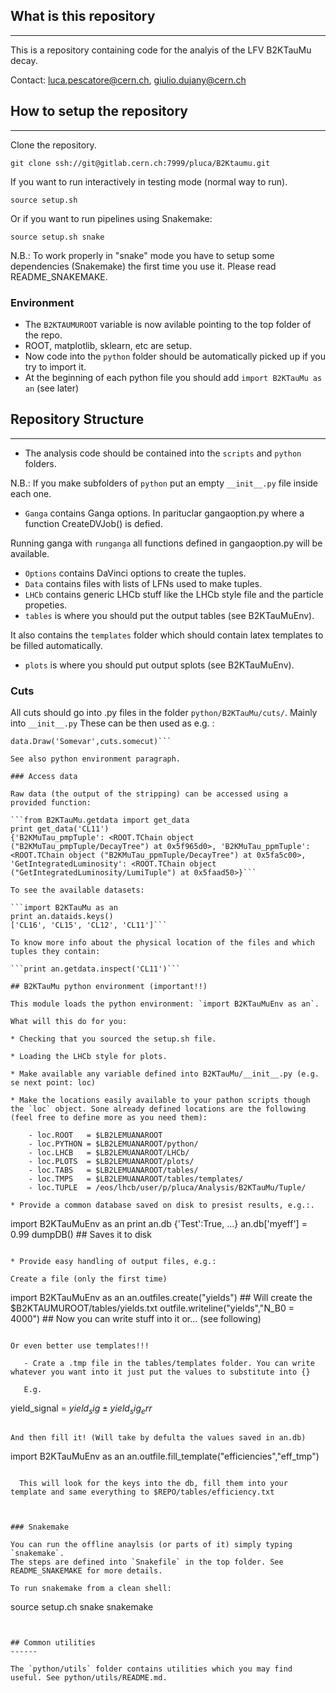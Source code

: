## What is this repository
------

This is a repository containing code for the analyis of the LFV B2KTauMu decay.

Contact: luca.pescatore@cern.ch, giulio.dujany@cern.ch

## How to setup the repository
------

Clone the repository.

```git clone ssh://git@gitlab.cern.ch:7999/pluca/B2Ktaumu.git```

If you want to run interactively in testing mode (normal way to run).

```source setup.sh```

Or if you want to run pipelines using Snakemake:

```source setup.sh snake ```

N.B.: To work properly in "snake" mode you have to setup some dependencies (Snakemake) the first time you use it.
Please read README_SNAKEMAKE.

### Environment

* The `B2KTAUMUROOT` variable is now avilable pointing to the top folder of the repo.
* ROOT, matplotlib, sklearn, etc are setup.
* Now code into the `python` folder should be automatically picked up if you try to import it.
* At the beginning of each python file you should add `import B2KTauMu as an` (see later)


## Repository Structure
------

* The analysis code should be contained into the `scripts` and `python` folders.

N.B.: If you make subfolders of `python` put an empty `__init__.py` file inside each one.
* `Ganga` contains Ganga options. In parituclar gangaoption.py where a function CreateDVJob()
is defied. 

Running ganga with `runganga` all functions defined in gangaoption.py will be available.
* `Options` contains DaVinci options to create the tuples.
* `Data` contains files with lists of LFNs used to make tuples.
* `LHCb` contains generic LHCb stuff like the LHCb style file and the particle propeties.
* `tables` is where you should put the output tables (see B2KTauMuEnv).

It also contains the `templates` folder which should contain latex templates to be filled automatically.
* `plots` is where you should put output splots (see B2KTauMuEnv).

### Cuts

All cuts should go into .py files in the folder `python/B2KTauMu/cuts/`. Mainly into `__init__.py`
These can be then used as e.g. :

```import B2KTauMu.cuts as cuts
data.Draw('Somevar',cuts.somecut)```

See also python environment paragraph.

### Access data

Raw data (the output of the stripping) can be accessed using a provided function:

```from B2KTauMu.getdata import get_data
print get_data('CL11')
{'B2KMuTau_pmpTuple': <ROOT.TChain object ("B2KMuTau_pmpTuple/DecayTree") at 0x5f965d0>, 'B2KMuTau_ppmTuple': <ROOT.TChain object ("B2KMuTau_ppmTuple/DecayTree") at 0x5fa5c00>, 'GetIntegratedLuminosity': <ROOT.TChain object ("GetIntegratedLuminosity/LumiTuple") at 0x5faad50>}```

To see the available datasets: 

```import B2KTauMu as an
print an.dataids.keys()
['CL16', 'CL15', 'CL12', 'CL11']```

To know more info about the physical location of the files and which tuples they contain:

```print an.getdata.inspect('CL11')```

## B2KTauMu python environment (important!!)

This module loads the python environment: `import B2KTauMuEnv as an`.

What will this do for you:

* Checking that you sourced the setup.sh file.

* Loading the LHCb style for plots.

* Make available any variable defined into B2KTauMu/__init__.py (e.g. se next point: loc)

* Make the locations easily available to your pathon scripts though the `loc` object. Sone already defined locations are the following (feel free to define more as you need them):

    - loc.ROOT   = $LB2LEMUANAROOT
    - loc.PYTHON = $LB2LEMUANAROOT/python/
    - loc.LHCB   = $LB2LEMUANAROOT/LHCb/
    - loc.PLOTS  = $LB2LEMUANAROOT/plots/
    - loc.TABS   = $LB2LEMUANAROOT/tables/
    - loc.TMPS   = $LB2LEMUANAROOT/tables/templates/
    - loc.TUPLE  = /eos/lhcb/user/p/pluca/Analysis/B2KTauMu/Tuple/

* Provide a common database saved on disk to presist results, e.g.:.

```
import B2KTauMuEnv as an
print an.db
{'Test':True, ...}
an.db['myeff'] = 0.99
dumpDB() ## Saves it to disk
```

* Provide easy handling of output files, e.g.:

Create a file (only the first time)
```
import B2KTauMuEnv as an
an.outfiles.create("yields")                ## Will create the $B2KTAUMUROOT/tables/yields.txt
outfile.writeline("yields","N_B0 = 4000")   ## Now you can write stuff into it or... (see following)
```

Or even better use templates!!!

   - Crate a .tmp file in the tables/templates folder. You can write whatever you want into it just put the values to substitute into {}
   
   E.g.
   ```
   yield_signal = ${yield_sig} \pm {yield_sig_err}$
   ```
   
   And then fill it! (Will take by defulta the values saved in an.db)

```
import B2KTauMuEnv as an
an.outfile.fill_template("efficiencies","eff_tmp")
```
  
  This will look for the keys into the db, fill them into your template and same everything to $REPO/tables/efficiency.txt



### Snakemake

You can run the offline anaylsis (or parts of it) simply typing `snakemake`.
The steps are defined into `Snakefile` in the top folder. See README_SNAKEMAKE for more details.

To run snakemake from a clean shell:

```
source setup.ch snake
snakemake
```


## Common utilities
------

The `python/utils` folder contains utilities which you may find useful. See python/utils/README.md.


